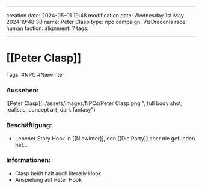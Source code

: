 
---
creation date: 2024-05-01 19:48 
modification date: Wednesday 1st May 2024 19:48:30 
name: Peter Clasp
type: npc 
campaign: VisDraconis
race: human
faction:
alignment: ?
tags:

--- 

# [[Peter Clasp]]

Tags: #NPC #Niewinter 

### Aussehen:
![Peter Clasp](../assets/images/NPCs/Peter Clasp.png ", full body shot, realistic, concept art, dark fantasy")

### Beschäftigung:
- Lebener Story Hook in [[Niewinter]], den [[Die Party]] aber nie gefunden hat...

### Informationen:
- Clasp heißt halt auch literally Hook
- Anspielung auf Peter Hook
